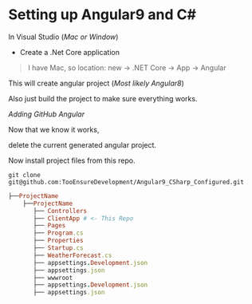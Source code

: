 # Setting up Angular9 and C#

In Visual Studio (*Mac or Window*)
* Create a .Net Core application

> I have Mac, so location: new -> .NET Core -> App -> Angular

This will create angular project (*Most likely Angular8*)

Also just build the project to make sure everything works.

*Adding GitHub Angular*

Now that we know it works,

delete the current generated angular project.

Now install project files from this repo.

```git clone git@github.com:TooEnsureDevelopment/Angular9_CSharp_Configured.git```

```ruby
├──ProjectName
    ├──ProjectName
       ├── Controllers
       ├── ClientApp # <- This Repo
       ├── Pages
       ├── Program.cs
       ├── Properties
       ├── Startup.cs
       ├── WeatherForecast.cs
       ├── appsettings.Development.json
       ├── appsettings.json
       ├── wwwroot
       ├── appsettings.Development.json
       ├── appsettings.json
```


